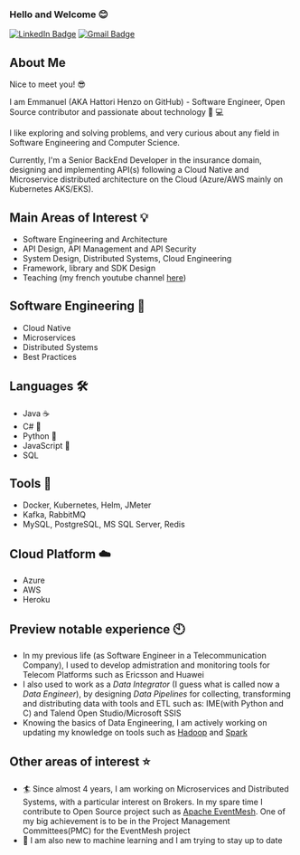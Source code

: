 ### Hello and Welcome :blush:

[![LinkedIn Badge](https://img.shields.io/badge/LinkedIn-0077B5?style=for-the-badge&logo=linkedin&logoColor=white)](https://www.linkedin.com/in/emmanuelsombugma/)
[![Gmail Badge](https://img.shields.io/badge/Gmail-D14836?style=for-the-badge&logo=gmail&logoColor=white)](mailto:esombugma@gmail.com)

## About Me

Nice to meet you! 😎

I am Emmanuel (AKA Hattori Henzo on GitHub) - Software Engineer, Open Source contributor and passionate about technology :star2: :computer:

I like exploring and solving problems, and very curious about any field in Software Engineering and Computer Science.

Currently, I'm a Senior BackEnd Developer in the insurance domain, designing and implementing API(s) following a Cloud Native and Microservice distributed architecture on the Cloud (Azure/AWS mainly on Kubernetes AKS/EKS).

## Main Areas of Interest 💡

- Software Engineering and Architecture 
- API Design, API Management and API Security
- System Design, Distributed Systems, Cloud Engineering
- Framework, library and SDK Design
- Teaching (my french youtube channel [here](www.youtube.com/@javathinked))

## Software Engineering 🎉

- Cloud Native
- Microservices
- Distributed Systems
- Best Practices

## Languages 🛠️

- Java :coffee:
- C# :hocho:
- Python :snake:
- JavaScript :hammer:
- SQL

## Tools 🔧

- Docker, Kubernetes, Helm, JMeter
- Kafka, RabbitMQ
- MySQL, PostgreSQL, MS SQL Server, Redis

## Cloud Platform ☁️
- Azure
- AWS
- Heroku

## Preview notable experience 🕙

- In my previous life (as Software Engineer in a Telecommunication Company), I used to develop admistration and monitoring tools for Telecom Platforms such as Ericsson and Huawei
- I also used to work as a *Data Integrator* (I guess what is called now a *Data Engineer*), by designing *Data Pipelines* for collecting, transforming and distributing data with tools and ETL such as: IME(with Python and C) and Talend Open Studio/Microsoft SSIS
- Knowing the basics of Data Engineering, I am actively working on updating my knowledge on tools such as [Hadoop](https://hadoop.apache.org/) and [Spark](https://spark.apache.org/)

## Other areas of interest ⭐

- :surfer: Since almost 4 years, I am working on Microservices and Distributed Systems, with a particular interest on Brokers. In my spare time I contribute to Open Source project such as [Apache EventMesh](https://github.com/apache/eventmesh). One of my big achievement is to be in the Project Management Committees(PMC) for the EventMesh project
- :slot_machine: I am also new to machine learning and I am trying to stay up to date
